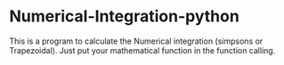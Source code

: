 # Numerical-Integration-python
This is a program to calculate the Numerical integration (simpsons or Trapezoidal).
Just put your mathematical function in the function calling. 

